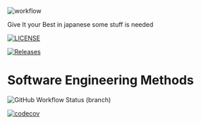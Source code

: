 ![workflow](https://github.com/KHiplyte/sem/actions/workflows/main.yml/badge.svg)

Give It your Best in japanese
some stuff is needed

[![LICENSE](https://img.shields.io/github/license/KHiplyte/sem.svg?style=flat-square)](https://github.com/KHiplyte/sem/blob/master/LICENSE)

[![Releases](https://img.shields.io/github/release/KHiplyte/sem/all.svg?style=flat-square)](https://github.com/KHiplyte/sem/releases)

# Software Engineering Methods
![GitHub Workflow Status (branch)](https://img.shields.io/github/workflow/status/KHiplyte/sem/main.yml/Develop?style=flat-square)

[![codecov](https://codecov.io/gh/KHiplyte/sem/graph/badge.svg?token=Q1Q24DIO8T)](https://codecov.io/gh/KHiplyte/sem)